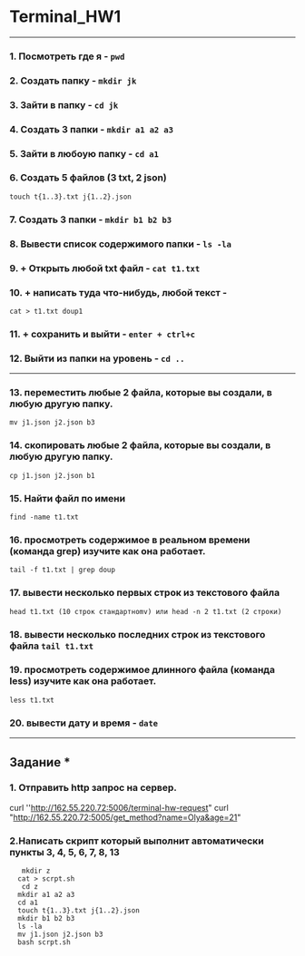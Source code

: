 # Terminal_HW1
___
### 1. Посмотреть где я - `pwd`
### 2. Создать папку - `mkdir jk`
### 3. Зайти в папку - `cd jk`
### 4. Создать 3 папки - `mkdir a1 a2 a3`
### 5. Зайти в любоую папку - `сd a1`
### 6. Создать 5 файлов (3 txt, 2 json) 
   `touch t{1..3}.txt j{1..2}.json`
### 7. Создать 3 папки - `mkdir b1 b2 b3`
### 8. Вывести список содержимого папки - `ls -la`
### 9. + Открыть любой txt файл - `cat t1.txt`
### 10. + написать туда что-нибудь, любой текст - 
`cat > t1.txt
	doup1` 
### 11. + сохранить и выйти - `enter + ctrl+c`
### 12. Выйти из папки на уровень - `cd ..`
___
### 13. переместить любые 2 файла, которые вы создали, в любую другую папку. 
`mv j1.json j2.json b3`
### 14. скопировать любые 2 файла, которые вы создали, в любую другую папку.
`cp j1.json j2.json b1`
### 15. Найти файл по имени
`find -name t1.txt`
### 16. просмотреть содержимое в реальном времени (команда grep) изучите как она работает.
`tail -f t1.txt | grep doup`
### 17. вывести несколько первых строк из текстового файла
`head t1.txt (10 строк стандартноmv) или head -n 2 t1.txt (2 строки)`
### 18. вывести несколько последних строк из текстового файла `tail t1.txt`
### 19. просмотреть содержимое длинного файла (команда less) изучите как она работает.
`less t1.txt`
### 20. вывести дату и время - `date`
___
## Задание *
### 1. Отправить http запрос на сервер.
curl ''http://162.55.220.72:5006/terminal-hw-request"
curl "http://162.55.220.72:5005/get_method?name=Olya&age=21"
### 2.Написать скрипт который выполнит автоматически пункты 3, 4, 5, 6, 7, 8, 13
	   mkdir z
      cat > scrpt.sh
	   cd z
      mkdir a1 a2 a3
      cd a1
      touch t{1..3}.txt j{1..2}.json
      mkdir b1 b2 b3
      ls -la
      mv j1.json j2.json b3
      bash scrpt.sh

